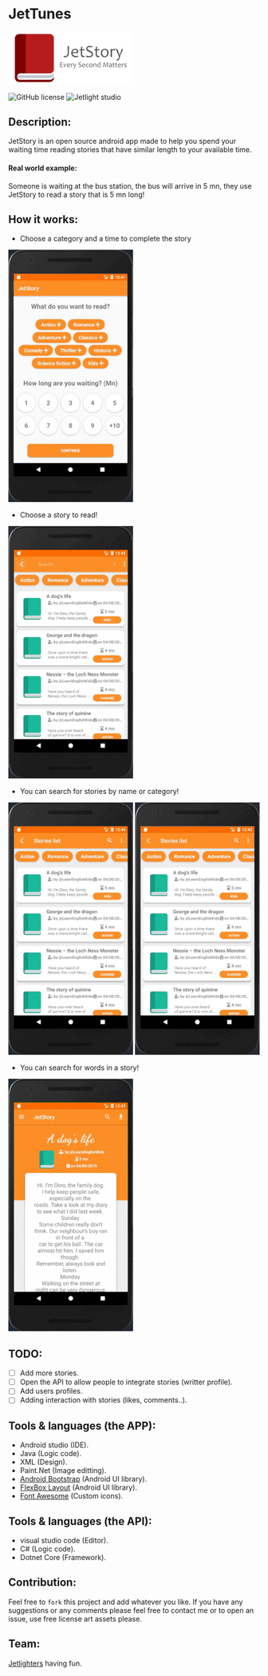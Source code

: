 # JetTunes

<img width="250" src="Screenshots/splashScreen.png">

![GitHub license](https://img.shields.io/github/license/oussamabonnor1/JetStory.svg)
![Jetlight studio](https://img.shields.io/badge/Made%20by-Jetlight%20studio-blue.svg?color=082544)


## Description:
JetStory is an open source android app made to help you spend your waiting time reading stories that have similar length to your available time.
#### Real world example:
  Someone is waiting at the bus station, the bus will arrive in 5 mn, they use JetStory to read a story that is 5 mn long!

## How it works:
* Choose a category and a time to complete the story 
<img width="250" src="Screenshots/choseTimeGIF.gif">

* Choose a story to read! 
<img width="250" src="Screenshots/readinGif.gif">


* You can search for stories by name or category! 

<img width="250" src="Screenshots/searchBarGif.gif"> <img width="250" src="Screenshots/simpelUxGIF.gif">

* You can search for words in a story!
<img width="250" src="Screenshots/searchReading.gif">


## TODO:
- [ ] Add more stories.
- [ ] Open the API to allow people to integrate stories (writter profile).
- [ ] Add users profiles.
- [ ] Adding interaction with stories (likes, comments..).

## Tools & languages (the APP):    
* Android studio (IDE).
* Java (Logic code).
* XML (Design).
* Paint.Net (Image editting).
* [Android Bootstrap](https://github.com/Bearded-Hen/Android-Bootstrap) (Android UI library).
* [FlexBox Layout](https://github.com/google/flexbox-layout) (Android UI library).
* [Font Awesome](https://fontawesome.com) (Custom icons).

## Tools & languages (the API):
* visual studio code (Editor).
* C# (Logic code).
* Dotnet Core (Framework).

## Contribution:
Feel free to `fork` this project and add whatever you like. If you have any suggestions or any comments please feel free to contact me or to open an issue, use free license art assets please.

## Team:
[Jetlighters](https://github.com/JetLightStudio) having fun.
